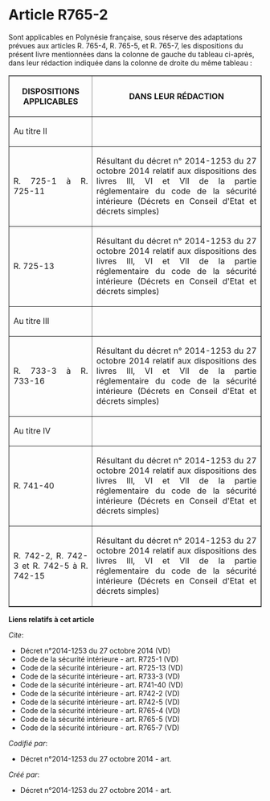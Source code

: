 # Article R765-2

Sont applicables en Polynésie française, sous réserve des adaptations prévues aux articles R. 765-4, R. 765-5, et R. 765-7,
les dispositions du présent livre mentionnées dans la colonne de gauche du tableau ci-après, dans leur rédaction indiquée
dans la colonne de droite du même tableau : 

<table border="1">
      <tbody><tr>
        <th>

DISPOSITIONS APPLICABLES </th>
        <th>

DANS LEUR RÉDACTION </th>
      </tr>
      <tr>
        <td align="justify">

Au titre II </td>
        <td align="justify">
      </td></tr>
      <tr>
        <td align="justify">

R. 725-1 à R. 725-11 
</td>
        <td align="justify">

Résultant du décret n° 2014-1253 du 27 octobre 2014 relatif aux dispositions des livres III, VI et VII de la partie
réglementaire du code de la sécurité intérieure (Décrets en Conseil d'Etat et décrets simples) </td>
      </tr>
      <tr>
        <td align="justify">

R. 725-13 
</td>
        <td align="justify">

Résultant du décret n° 2014-1253 du 27 octobre 2014 relatif aux dispositions des livres III, VI et VII de la partie
réglementaire du code de la sécurité intérieure (Décrets en Conseil d'Etat et décrets simples) </td>
      </tr>
      <tr>
        <td align="justify">

Au titre III </td>
        <td align="justify">
      </td></tr>
      <tr>
        <td align="justify">

R. 733-3 à R. 733-16 
</td>
        <td align="justify">

Résultant du décret n° 2014-1253 du 27 octobre 2014 relatif aux dispositions des livres III, VI et VII de la partie
réglementaire du code de la sécurité intérieure (Décrets en Conseil d'Etat et décrets simples) </td>
      </tr>
      <tr>
        <td align="justify">

Au titre IV </td>
        <td align="justify">
      </td></tr>
      <tr>
        <td align="justify">

R. 741-40 
</td>
        <td align="justify">

Résultant du décret n° 2014-1253 du 27 octobre 2014 relatif aux dispositions des livres III, VI et VII de la partie
réglementaire du code de la sécurité intérieure (Décrets en Conseil d'Etat et décrets simples) </td>
      </tr>
      <tr>
        <td align="justify">

R. 742-2, R. 742-3 et R. 742-5 à R. 742-15
</td>
        <td align="justify">

Résultant du décret n° 2014-1253 du 27 octobre 2014 relatif aux dispositions des livres III, VI et VII de la partie
réglementaire du code de la sécurité intérieure (Décrets en Conseil d'Etat et décrets simples)</td>
      </tr>
    </tbody></table>

**Liens relatifs à cet article**

_Cite_:

  - Décret n°2014-1253 du 27 octobre 2014 (VD)
  - Code de la sécurité intérieure - art. R725-1 (VD)
  - Code de la sécurité intérieure - art. R725-13 (VD)
  - Code de la sécurité intérieure - art. R733-3 (VD)
  - Code de la sécurité intérieure - art. R741-40 (VD)
  - Code de la sécurité intérieure - art. R742-2 (VD)
  - Code de la sécurité intérieure - art. R742-5 (VD)
  - Code de la sécurité intérieure - art. R765-4 (VD)
  - Code de la sécurité intérieure - art. R765-5 (VD)
  - Code de la sécurité intérieure - art. R765-7 (VD)

_Codifié par_:

  - Décret n°2014-1253 du 27 octobre 2014 - art.

_Créé par_:

  - Décret n°2014-1253 du 27 octobre 2014 - art.
